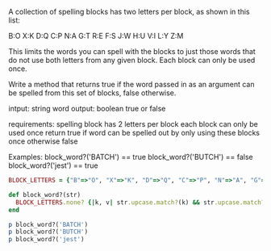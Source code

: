 A collection of spelling blocks has two letters per block, as shown in this list:

B:O   X:K   D:Q   C:P   N:A
G:T   R:E   F:S   J:W   H:U
V:I   L:Y   Z:M

This limits the words you can spell with the blocks to just those words that do not use both letters from any given block. Each block can only be used once.

Write a method that returns true if the word passed in as an argument can be spelled from this set of blocks, false otherwise.

intput: string word 
output: boolean true or false

requirements: 
spelling block has 2 letters per block
each block can only be used once
return true if word can be spelled out by only using these blocks once
otherwise false

Examples:
block_word?('BATCH') == true
block_word?('BUTCH') == false
block_word?('jest') == true

```ruby
BLOCK_LETTERS = {"B"=>"O", "X"=>"K", "D"=>"Q", "C"=>"P", "N"=>"A", "G"=>"T", "R"=>"E", "F"=>"S", "J"=>"W", "H"=>"U", "V"=>"I", "L"=>"Y", "Z"=>"M"}

def block_word?(str)
  BLOCK_LETTERS.none? {|k, v| str.upcase.match?(k) && str.upcase.match?(v) }
end 

p block_word?('BATCH')
p block_word?('BUTCH')
p block_word?('jest')
```